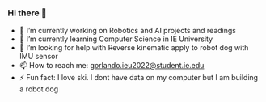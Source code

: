 ### Hi there 👋

<!--
**GRINGOLOCO7/GRINGOLOCO7** is a ✨ _special_ ✨ repository because its `README.md` (this file) appears on your GitHub profile.

Here are some ideas to get you started:
-->
- 🔭 I’m currently working on Robotics and AI projects and readings
- 🌱 I’m currently learning Computer Science in IE University
- 🤔 I’m looking for help with Reverse kinematic apply to robot dog with IMU sensor
- 📫 How to reach me: gorlando.ieu2022@student.ie.edu
- ⚡ Fun fact: I love ski. I dont have data on my computer but I am building a robot dog

